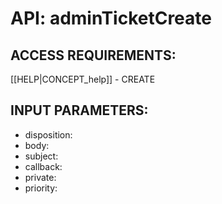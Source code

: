 # API: adminTicketCreate


## ACCESS REQUIREMENTS: ##
[[HELP|CONCEPT_help]] - CREATE




## INPUT PARAMETERS: ##
  * disposition: 
  * body: 
  * subject: 
  * callback: 
  * private: 
  * priority: 
